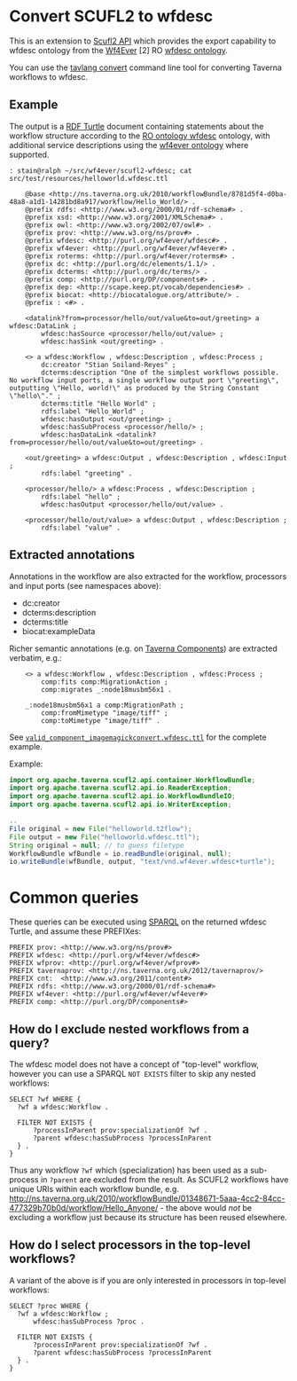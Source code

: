 Convert SCUFL2 to wfdesc
========================

This is an extension to [Scufl2 API](../taverna-scufl2-api) which
provides the export capability to wfdesc ontology from the
[Wf4Ever](http://www.wf4ever-project.org/) [2] RO
[wfdesc ontology](https://w3id.org/ro#wfdesc).

You can use the [tavlang convert](../taverna-tavlang-tool/) command line tool for converting Taverna
workflows to wfdesc.


## Example


The output is a [RDF Turtle](http://www.w3.org/TR/turtle/) document containing statements about the workflow structure
according to the [RO ontology wfdesc](https://w3id.org/ro#wfdesc) ontology, with additional service
descriptions using the [wf4ever ontology](https://w3id.org/ro#wf4ever) where supported.

    : stain@ralph ~/src/wf4ever/scufl2-wfdesc; cat src/test/resources/helloworld.wfdesc.ttl

```turtle
	@base <http://ns.taverna.org.uk/2010/workflowBundle/8781d5f4-d0ba-48a8-a1d1-14281bd8a917/workflow/Hello_World/> .
	@prefix rdfs: <http://www.w3.org/2000/01/rdf-schema#> .
	@prefix xsd: <http://www.w3.org/2001/XMLSchema#> .
	@prefix owl: <http://www.w3.org/2002/07/owl#> .
	@prefix prov: <http://www.w3.org/ns/prov#> .
	@prefix wfdesc: <http://purl.org/wf4ever/wfdesc#> .
	@prefix wf4ever: <http://purl.org/wf4ever/wf4ever#> .
	@prefix roterms: <http://purl.org/wf4ever/roterms#> .
	@prefix dc: <http://purl.org/dc/elements/1.1/> .
	@prefix dcterms: <http://purl.org/dc/terms/> .
	@prefix comp: <http://purl.org/DP/components#> .
	@prefix dep: <http://scape.keep.pt/vocab/dependencies#> .
	@prefix biocat: <http://biocatalogue.org/attribute/> .
	@prefix : <#> .

	<datalink?from=processor/hello/out/value&to=out/greeting> a wfdesc:DataLink ;
		wfdesc:hasSource <processor/hello/out/value> ;
		wfdesc:hasSink <out/greeting> .

	<> a wfdesc:Workflow , wfdesc:Description , wfdesc:Process ;
		dc:creator "Stian Soiland-Reyes" ;
		dcterms:description "One of the simplest workflows possible. No workflow input ports, a single workflow output port \"greeting\",  outputting \"Hello, world!\" as produced by the String Constant \"hello\"." ;
		dcterms:title "Hello World" ;
		rdfs:label "Hello_World" ;
		wfdesc:hasOutput <out/greeting> ;
		wfdesc:hasSubProcess <processor/hello/> ;
		wfdesc:hasDataLink <datalink?from=processor/hello/out/value&to=out/greeting> .

	<out/greeting> a wfdesc:Output , wfdesc:Description , wfdesc:Input ;
		rdfs:label "greeting" .

	<processor/hello/> a wfdesc:Process , wfdesc:Description ;
		rdfs:label "hello" ;
		wfdesc:hasOutput <processor/hello/out/value> .

	<processor/hello/out/value> a wfdesc:Output , wfdesc:Description ;
		rdfs:label "value" .
```



Extracted annotations
---------------------
Annotations in the workflow are also extracted for the workflow, processors and input ports (see namespaces above):

 * dc:creator
 * dcterms:description
 * dcterms:title
 * biocat:exampleData

Richer semantic annotations (e.g. on
 [Taverna Components](http://dev.mygrid.org.uk/wiki/display/taverna/Components)) are
extracted verbatim, e.g.:

```turtle
	<> a wfdesc:Workflow , wfdesc:Description , wfdesc:Process ;
		comp:fits comp:MigrationAction ;
		comp:migrates _:node18musbm56x1 .

	_:node18musbm56x1 a comp:MigrationPath ;
		comp:fromMimetype "image/tiff" ;
		comp:toMimetype "image/tiff" .
```

See [`valid_component_imagemagickconvert.wfdesc.ttl`](src/test/resources/valid_component_imagemagickconvert.wfdesc.ttl)
for the complete example.



Example:

```java
import org.apache.taverna.scufl2.api.container.WorkflowBundle;
import org.apache.taverna.scufl2.api.io.ReaderException;
import org.apache.taverna.scufl2.api.io.WorkflowBundleIO;
import org.apache.taverna.scufl2.api.io.WriterException;

..
File original = new File("helloworld.t2flow");
File output = new File("helloworld.wfdesc.ttl");
String original = null; // to guess filetype
WorkflowBundle wfBundle = io.readBundle(original, null);
io.writeBundle(wfBundle, output, "text/vnd.wf4ever.wfdesc+turtle");
```

# Common queries

These queries can be executed using [SPARQL](http://www.w3.org/TR/sparql11-query/) on the returned wfdesc Turtle, and assume these PREFIXes:

    PREFIX prov: <http://www.w3.org/ns/prov#>
    PREFIX wfdesc: <http://purl.org/wf4ever/wfdesc#>
    PREFIX wfprov: <http://purl.org/wf4ever/wfprov#>
    PREFIX tavernaprov: <http://ns.taverna.org.uk/2012/tavernaprov/>
    PREFIX cnt:  <http://www.w3.org/2011/content#>
    PREFIX rdfs: <http://www.w3.org/2000/01/rdf-schema#>
    PREFIX wf4ever: <http://purl.org/wf4ever/wf4ever#>
    PREFIX comp: <http://purl.org/DP/components#>

## How do I exclude nested workflows from a query?

The wfdesc model does not have a concept of "top-level" workflow, however you can
use a SPARQL `NOT EXISTS` filter to skip any nested workflows:

    SELECT ?wf WHERE {
      ?wf a wfdesc:Workflow .

      FILTER NOT EXISTS {
          ?processInParent prov:specializationOf ?wf .
          ?parent wfdesc:hasSubProcess ?processInParent
      } .
    }

Thus any workflow `?wf` which (specialization) has been used as a sub-process in `?parent` are excluded from the result. As SCUFL2 workflows have unique URIs within each workflow bundle, e.g. http://ns.taverna.org.uk/2010/workflowBundle/01348671-5aaa-4cc2-84cc-477329b70b0d/workflow/Hello_Anyone/ - the above would *not* be excluding a workflow just because its structure has been reused elsewhere.

## How do I select processors in the top-level workflows?

A variant of the above is if you are only interested in processors in top-level workflows:

    SELECT ?proc WHERE {
      ?wf a wfdesc:Workflow ;
          wfdesc:hasSubProcess ?proc .

      FILTER NOT EXISTS {
          ?processInParent prov:specializationOf ?wf .
          ?parent wfdesc:hasSubProcess ?processInParent
      } .
    }
